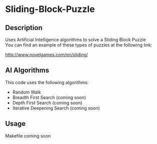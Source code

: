 Sliding-Block-Puzzle
=================

Description
------------
Uses Artificial Intelligence algorithms to solve a Sliding Block Puzzle <br />
You can find an example of these types of puzzles at the following link:

http://www.novelgames.com/en/sliding/

AI Algorithms
--------
This code uses the following algorithms:

  - Random Walk
  - Breadth First Search (coming soon)
  - Depth First Search (coming soon)
  - Iterative Deepening Search (coming soon)

Usage
--------
Makefile coming soon
